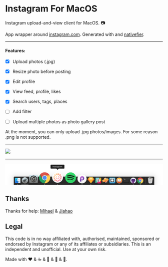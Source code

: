 # Instagram For MacOS 
Instagram upload-and-view client for MacOS. 📷

App wrapper around [instagram.com](https://instagram.com). Generated with and [nativefier](https://github.com/jiahaog/nativefier).

___

#### Features:

- [x] Upload photos (.jpg)
- [x] Resize photo before posting
- [x] Edit profile 
- [x] View feed, profile, likes
- [x] Search users, tags, places
- [ ] Add filter
- [ ] Upload multiple photos as photo gallery post









At the moment, you can only upload .jpg photos/images. For some reason .png is not supported. 

___

[![](https://github.com/LukaMarr/Instagram-for-MacOS/blob/master/Button.png)](https://lukamarr.github.io/InstagramMacOS/v1.zip)

---




![Icon in dock](icon_dock.png)


## Thanks
Thanks for help: [Mihael](https://dribbble.com/mihaelmiklosic) & [Jiahao](https://twitter.com/jiahaog)

## Legal
This code is in no way affiliated with, authorised, maintained, sponsored or endorsed by Instagram or any of its affiliates or subsidiaries. This is an independent and unofficial. Use at your own risk.


Made with ❤️ & ☕️ & 💩 & 🌵 & 🐶. 
